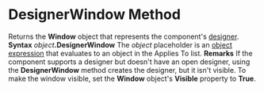 
# DesignerWindow Method



Returns the  **Window** object that represents the component's [designer](b8bdf64f-5920-1ae9-16d0-b26d09524a30.md).
 **Syntax**
 _object_**.DesignerWindow**
The  _object_ placeholder is an [object expression](b8bdf64f-5920-1ae9-16d0-b26d09524a30.md) that evaluates to an object in the Applies To list.
 **Remarks**
If the component supports a designer but doesn't have an open designer, using the  **DesignerWindow** method creates the designer, but it isn't visible. To make the window visible, set the **Window** object's **Visible** property to **True**.
